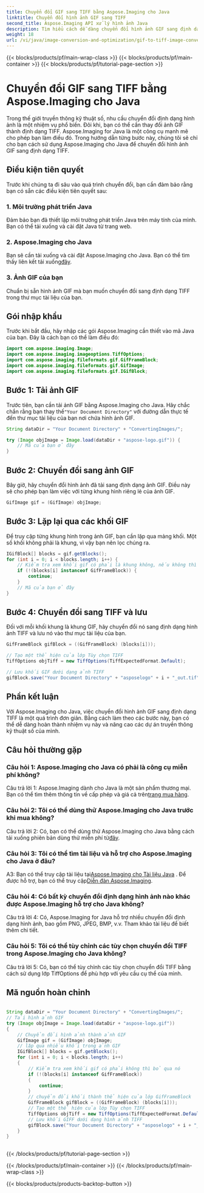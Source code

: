 ```yaml
---
title: Chuyển đổi GIF sang TIFF bằng Aspose.Imaging cho Java
linktitle: Chuyển đổi hình ảnh GIF sang TIFF
second_title: Aspose.Imaging API xử lý hình ảnh Java
description: Tìm hiểu cách dễ dàng chuyển đổi hình ảnh GIF sang định dạng TIFF bằng Aspose.Imaging cho Java. Hướng dẫn từng bước này sẽ giúp bạn bắt đầu với công cụ mạnh mẽ này.
weight: 18
url: /vi/java/image-conversion-and-optimization/gif-to-tiff-image-conversion/
---
```


{{< blocks/products/pf/main-wrap-class >}}
{{< blocks/products/pf/main-container >}}
{{< blocks/products/pf/tutorial-page-section >}}

# Chuyển đổi GIF sang TIFF bằng Aspose.Imaging cho Java

Trong thế giới truyền thông kỹ thuật số, nhu cầu chuyển đổi định dạng hình ảnh là một nhiệm vụ phổ biến. Đôi khi, bạn có thể cần thay đổi ảnh GIF thành định dạng TIFF. Aspose.Imaging for Java là một công cụ mạnh mẽ cho phép bạn làm điều đó. Trong hướng dẫn từng bước này, chúng tôi sẽ chỉ cho bạn cách sử dụng Aspose.Imaging cho Java để chuyển đổi hình ảnh GIF sang định dạng TIFF.

## Điều kiện tiên quyết

Trước khi chúng ta đi sâu vào quá trình chuyển đổi, bạn cần đảm bảo rằng bạn có sẵn các điều kiện tiên quyết sau:

### 1. Môi trường phát triển Java

Đảm bảo bạn đã thiết lập môi trường phát triển Java trên máy tính của mình. Bạn có thể tải xuống và cài đặt Java từ trang web.

### 2. Aspose.Imaging cho Java

 Bạn sẽ cần tải xuống và cài đặt Aspose.Imaging cho Java. Bạn có thể tìm thấy liên kết tải xuống[đây](https://releases.aspose.com/imaging/java/).

### 3. Ảnh GIF của bạn

Chuẩn bị sẵn hình ảnh GIF mà bạn muốn chuyển đổi sang định dạng TIFF trong thư mục tài liệu của bạn.

## Gói nhập khẩu

Trước khi bắt đầu, hãy nhập các gói Aspose.Imaging cần thiết vào mã Java của bạn. Đây là cách bạn có thể làm điều đó:

```java
import com.aspose.imaging.Image;
import com.aspose.imaging.imageoptions.TiffOptions;
import com.aspose.imaging.fileformats.gif.GifFrameBlock;
import com.aspose.imaging.fileformats.gif.GifImage;
import com.aspose.imaging.fileformats.gif.IGifBlock;
```

## Bước 1: Tải ảnh GIF

 Trước tiên, bạn cần tải ảnh GIF bằng Aspose.Imaging cho Java. Hãy chắc chắn rằng bạn thay thế`"Your Document Directory"` với đường dẫn thực tế đến thư mục tài liệu của bạn nơi chứa hình ảnh GIF.

```java
String dataDir = "Your Document Directory" + "ConvertingImages/";

try (Image objImage = Image.load(dataDir + "aspose-logo.gif")) {
    // Mã của bạn ở đây
}
```

## Bước 2: Chuyển đổi sang ảnh GIF

Bây giờ, hãy chuyển đổi hình ảnh đã tải sang định dạng ảnh GIF. Điều này sẽ cho phép bạn làm việc với từng khung hình riêng lẻ của ảnh GIF.

```java
GifImage gif = (GifImage) objImage;
```

## Bước 3: Lặp lại qua các khối GIF

Để truy cập từng khung hình trong ảnh GIF, bạn cần lặp qua mảng khối. Một số khối không phải là khung, vì vậy bạn nên lọc chúng ra.

```java
IGifBlock[] blocks = gif.getBlocks();
for (int i = 0; i < blocks.length; i++) {
    // Kiểm tra xem khối gif có phải là khung không, nếu không thì bỏ qua nó
    if (!(blocks[i] instanceof GifFrameBlock)) {
        continue;
    }
    // Mã của bạn ở đây
}
```

## Bước 4: Chuyển đổi sang TIFF và lưu

Đối với mỗi khối khung là khung GIF, hãy chuyển đổi nó sang định dạng hình ảnh TIFF và lưu nó vào thư mục tài liệu của bạn.

```java
GifFrameBlock gifBlock = ((GifFrameBlock) (blocks[i]));

// Tạo một thể hiện của lớp Tùy chọn TIFF
TiffOptions objTiff = new TiffOptions(TiffExpectedFormat.Default);

// Lưu khối GIF dưới dạng ảnh TIFF
gifBlock.save("Your Document Directory" + "asposelogo" + i + "_out.tif", objTiff);
```

## Phần kết luận

Với Aspose.Imaging cho Java, việc chuyển đổi hình ảnh GIF sang định dạng TIFF là một quá trình đơn giản. Bằng cách làm theo các bước này, bạn có thể dễ dàng hoàn thành nhiệm vụ này và nâng cao các dự án truyền thông kỹ thuật số của mình.

## Câu hỏi thường gặp

### Câu hỏi 1: Aspose.Imaging cho Java có phải là công cụ miễn phí không?

 Câu trả lời 1: Aspose.Imaging dành cho Java là một sản phẩm thương mại. Bạn có thể tìm thêm thông tin về cấp phép và giá cả trên[trang mua hàng](https://purchase.aspose.com/buy).

### Câu hỏi 2: Tôi có thể dùng thử Aspose.Imaging cho Java trước khi mua không?

 Câu trả lời 2: Có, bạn có thể dùng thử Aspose.Imaging cho Java bằng cách tải xuống phiên bản dùng thử miễn phí từ[đây](https://releases.aspose.com/).

### Câu hỏi 3: Tôi có thể tìm tài liệu và hỗ trợ cho Aspose.Imaging cho Java ở đâu?

 A3: Bạn có thể truy cập tài liệu tại[Aspose.Imaging cho Tài liệu Java](https://reference.aspose.com/imaging/java/) . Để được hỗ trợ, bạn có thể truy cập[Diễn đàn Aspose.Imaging](https://forum.aspose.com/).

### Câu hỏi 4: Có bất kỳ chuyển đổi định dạng hình ảnh nào khác được Aspose.Imaging hỗ trợ cho Java không?

Câu trả lời 4: Có, Aspose.Imaging for Java hỗ trợ nhiều chuyển đổi định dạng hình ảnh, bao gồm PNG, JPEG, BMP, v.v. Tham khảo tài liệu để biết thêm chi tiết.

### Câu hỏi 5: Tôi có thể tùy chỉnh các tùy chọn chuyển đổi TIFF trong Aspose.Imaging cho Java không?

Câu trả lời 5: Có, bạn có thể tùy chỉnh các tùy chọn chuyển đổi TIFF bằng cách sử dụng lớp TiffOptions để phù hợp với yêu cầu cụ thể của mình.



## Mã nguồn hoàn chỉnh
```java
		
String dataDir = "Your Document Directory" + "ConvertingImages/";
// Tải hình ảnh GIF
try (Image objImage = Image.load(dataDir + "aspose-logo.gif"))
{
	// Chuyển đổi hình ảnh thành ảnh GIF
	GifImage gif = (GifImage) objImage;
	// lặp qua nhiều khối trong ảnh GIF
	IGifBlock[] blocks = gif.getBlocks();
	for (int i = 0; i < blocks.length; i++)
	{
		// Kiểm tra xem khối gif có phải không thì bỏ qua nó
		if (!(blocks[i] instanceof GifFrameBlock))
		{
			continue;
		}
		// chuyển đổi khối thành thể hiện của lớp GifFrameBlock
		GifFrameBlock gifBlock = ((GifFrameBlock) (blocks[i]));
		// Tạo một thể hiện của lớp Tùy chọn TIFF
		TiffOptions objTiff = new TiffOptions(TiffExpectedFormat.Default);
		// Lưu khối GIFF dưới dạng hình ảnh TIFF
		gifBlock.save("Your Document Directory" + "asposelogo" + i + "_out.tif", objTiff);
	}
}
		
```
{{< /blocks/products/pf/tutorial-page-section >}}

{{< /blocks/products/pf/main-container >}}
{{< /blocks/products/pf/main-wrap-class >}}

{{< blocks/products/products-backtop-button >}}
